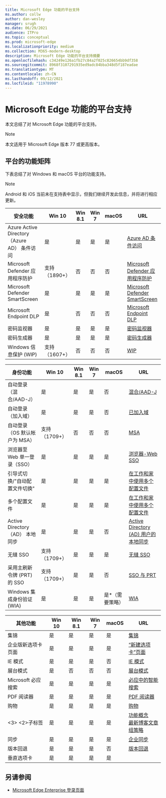 ```yaml
---
title: Microsoft Edge 功能的平台支持
ms.author: collw
author: dan-wesley
manager: srugh
ms.date: 06/29/2021
audience: ITPro
ms.topic: conceptual
ms.prod: microsoft-edge
ms.localizationpriority: medium
ms.collection: M365-modern-desktop
description: Microsoft Edge 功能的平台支持摘要
ms.openlocfilehash: c34249e126a1fb27c84a2f025c826654bb9df358
ms.sourcegitcommit: 8968f3107291935ed9adc84bba348d5f187eadae
ms.translationtype: MT
ms.contentlocale: zh-CN
ms.lasthandoff: 09/12/2021
ms.locfileid: "11978990"
---
```

# <a name="platform-support-for-microsoft-edge-features"></a>Microsoft Edge 功能的平台支持

本文总结了对 Microsoft Edge 功能的平台支持。

> [!NOTE]
> 本文适用于 Microsoft Edge 版本 77 或更高版本。

## <a name="feature-matrix-for-platforms"></a>平台的功能矩阵

下表总结了对 Windows 和 macOS 平台的功能支持。

> [!NOTE]
> Android 和 iOS 当前未在支持表中显示，但我们继续开发此信息，并将进行相应更新。

| 安全功能 |Win 10|Win 8.1|Win 7|macOS|URL|
|--------|-------|--------|-----|-------|---|
|Azure Active Directory （Azure AD） 条件访问|是|是|是|是|[Azure AD 条件访问](/deployedge/ms-edge-security-conditional-access#accessing-conditional-access-protected-resources-in-microsoft-edge)|
|Microsoft Defender 应用程序防护|支持 （1890+）|否|否|否|[Microsoft Defender 应用程序防护](/deployedge/microsoft-edge-security-windows-defender-application-guard) |
|Microsoft Defender SmartScreen|是|是|是|是|[Microsoft Defender SmartScreen](/deployedge/microsoft-edge-security-smartscreen) |
|Microsoft Endpoint DLP|是|否|否|否|[Microsoft Endpoint DLP](/deployedge/microsoft-edge-security-dlp#microsoft-endpoint-data-loss-prevention-endpoint-dlp)|
|密码监视器|是|是|是|是|[密码监视器](https://blogs.windows.com/msedgedev/2021/01/21/edge-88-privacy/)|
|密码生成器|是|是|是|是|[密码生成器](https://blogs.windows.com/msedgedev/2021/01/21/edge-88-privacy/)|
|Windows 信息保护 (WIP)|支持 （1607+）|否|否|否|[WIP](/deployedge/microsoft-edge-security-windows-information-protection#system-requirements)|

|身份功能| Win 10 | Win 8.1 | Win 7 | macOS | URL |
|--|--|--|--|--|--|
|自动登录（混合/AAD-J）|是|是|是|否|[混合/AAD-J](/deployedge/microsoft-edge-security-identity#automatic-sign-in)|
|自动登录（加入域）|是|是|是|否|[已加入域](/deployedge/microsoft-edge-security-identity#automatic-sign-in)|
|自动登录（OS 默认帐户为 MSA）|支持 （1709+）|否|否|否|[MSA](/deployedge/microsoft-edge-security-identity#automatic-sign-in)|
|浏览器至 Web 单一登录（SSO）|是|是|是|是|[浏览器-Web SSO](https://www.microsoft.com/microsoft-365/roadmap?featureid=66332)|
|引导式切换/"自动配置文件切换"|是|是|是|是|[在工作和家中使用多个配置文件](https://blogs.windows.com/msedgedev/2020/04/30/automatic-profile-switching/) |
|多个配置文件|是|是|是|是|[在工作和家中使用多个配置文件](https://blogs.windows.com/msedgedev/2020/04/30/automatic-profile-switching/) |
|Active Directory （AD） 本地同步|是|是|是|否|[Active Directory (AD) 用户的本地同步](/deployedge/microsoft-edge-on-premises-sync) |
|无缝 SSO|支持 （1709+）|是|是|是|[无缝 SSO](/deployedge/microsoft-edge-security-identity#seamless-sso)|
|采用主刷新令牌 (PRT) 的 SSO|支持 （1709+）|是|是|否|[SSO 与 PRT](/deployedge/microsoft-edge-security-identity#sso-with-primary-refresh-token-prt)|
|Windows 集成身份验证 (WIA)|是|是|是|是*（需要策略）|[WIA](/deployedge/microsoft-edge-security-identity#windows-integrated-authentication-wia)|

|其他功能|Win 10|Win 8.1|Win 7|macOS|URL|
|--------|-------|--------|-----|-------|---|
|集锦|是|是|是|是|[集锦](https://blogs.windows.com/msedgedev/2019/12/09/improvements-collections-sync-microsoft-edge/) |
|企业版新选项卡页面|是|是|是|是|[“新建选项卡”页面](https://blogs.windows.com/msedgedev/2020/10/29/enterprise-new-tab-page-my-feed/) |
|IE 模式|是|是|是|否|[IE 模式](/deployedge/edge-ie-mode#prerequisites)|
|展台模式|是|否|否|否|[展台模式](/deployedge/microsoft-edge-configure-kiosk-mode)|
|Microsoft 必应搜索|是|是|是|是|[必应中的智能搜索](https://www.microsoft.com/edge/business/intelligent-search-with-bing) |
|PDF 阅读器|是|是|是|是|[PDF 阅读器](/deployedge/microsoft-edge-pdf) |
|购物|是|是|是|是|[购物](https://techcommunity.microsoft.com/t5/articles/introducing-shopping-with-microsoft-edge/m-p/1870080) |
|<3> <2>子标签|是|是|是|是|[功能概念](/deployedge/microsoft-edge-relnote-stable-channel)<br>[最新博客文章](https://blogs.windows.com/msedgedev/2021/03/04/edge-89-performance/)<br>[组策略](/deployedge/microsoft-edge-policies#sleeping-tabs-settings)|
|同步|是|是|是|是| [企业同步](/deployedge/microsoft-edge-enterprise-sync) |
|版本回退|是|是|是|否|[版本回退](/deployedge/edge-learnmore-rollback) |
|垂直选项卡|是|是|是|是| |

## <a name="see-also"></a>另请参阅

- [Microsoft Edge Enterprise 登录页面](https://aka.ms/EdgeEnterprise)